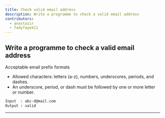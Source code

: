```yaml
---
title: Check valid email address
description: Write a programme to check a valid email address
contributors:
  - anastazir
  - fadyfayek11
---
```


## Write a programme to check a valid email address

Acceptable email prefix formats

- Allowed characters: letters (a-z), numbers, underscores, periods, and dashes.
- An underscore, period, or dash must be followed by one or more letter or number.

```txt
Input  : abc-d@mail.com
Output : valid
```

---
